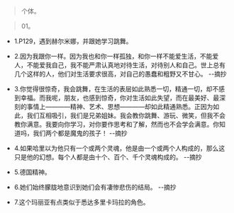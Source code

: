 >个体。

>01。

- 1.P129，遇到赫尔米娜，并跟她学习跳舞。

- 2.因为我跟你一样。因为我也和你一样孤独，和你一样不能爱生活，不能爱人，不能爱我自己，我不能严肃认真地对待生活，对待别人和自己。世上总有几个这样的人，他们对生活要求很高，对自己的愚蠢和粗野又不甘心。 --摘抄

- 3.你觉得很惊奇，我会跳舞，在生活的表层如此熟悉一切，精通一切，却不感到幸福。而我呢，朋友，也感到惊奇，你对生活如此失望，而在最美好、最深刻的事情上————精神、艺术、思想————却如此精通熟悉。正因为如此，我们互相吸引，我们是兄弟姐妹。我会教你跳舞、游玩、微笑，但我不会教你满意。我要向你学习，对你要作思考和了解，然而也不会学会满意。你知道吗，我们两个都是魔鬼的孩子！ --摘抄

- 4.如果哈里以为他只有一个或两个灵魂，他是由一个或两个人构成的，那么这只是他的幻想。每个人都是由十个、百个、千个灵魂构成的。 --摘抄

- 5.德国精神。

- 6.她们始终朦胧地意识到她们会有凄惨悲伤的结局。 --摘抄

- 7.这个玛丽亚有点类似于悉达多里卡玛拉的角色。
